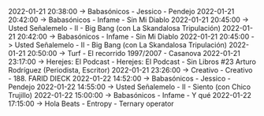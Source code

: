 2022-01-21 20:38:00 -> Babasónicos - Jessico - Pendejo
2022-01-21 20:42:00 -> Babasónicos - Infame - Sin Mi Diablo
2022-01-21 20:45:00 -> Usted Señalemelo - II - Big Bang (con La Skandalosa Tripulación)
2022-01-21 20:42:00 -> Babasónicos - Infame - Sin Mi Diablo
2022-01-21 20:45:00 -> Usted Señalemelo - II - Big Bang (con La Skandalosa Tripulación)
2022-01-21 20:50:00 -> Turf - El recorrido 1997/2007 - Casanova
2022-01-21 23:17:00 -> Herejes: El Podcast - Herejes: El Podcast - Sin Libros #23 Arturo Rodríguez (Periodista, Escritor)
2022-01-21 23:26:00 -> Creativo - Creativo - 188. FARID DIECK
2022-01-22 14:52:00 -> Babasónicos - Jessico - Pendejo
2022-01-22 14:55:00 -> Usted Señalemelo - II - Siento (con Chico Trujillo)
2022-01-22 15:00:00 -> Babasónicos - Infame - Y qué
2022-01-22 17:15:00 -> Hola Beats - Entropy - Ternary operator
